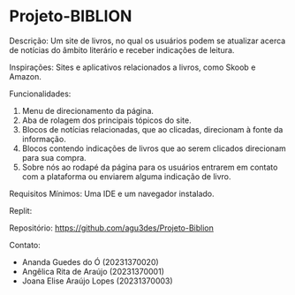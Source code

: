 # Projeto-BIBLION

Descrição:
Um site de livros, no qual os usuários podem se atualizar acerca de notícias do âmbito literário e receber indicações de leitura.

Inspirações: 
Sites e aplicativos relacionados a livros, como Skoob e Amazon.

Funcionalidades: 
1. Menu de direcionamento da página.
2. Aba de rolagem dos principais tópicos do site.
3. Blocos de notícias relacionadas, que ao clicadas, direcionam à fonte da informação.
4. Blocos contendo indicações de livros que ao serem clicados direcionam para sua compra.
5. Sobre nós ao rodapé da página para os usuários entrarem em contato com a plataforma ou enviarem alguma indicação de livro.

Requisitos Mínimos:
Uma IDE e um navegador instalado.

Replit:


Repositório:
https://github.com/agu3des/Projeto-Biblion

Contato:
- Ananda Guedes do Ó (20231370020)
- Angêlica Rita de Araújo (20231370001)
- Joana Elise Araújo Lopes (20231370003)

